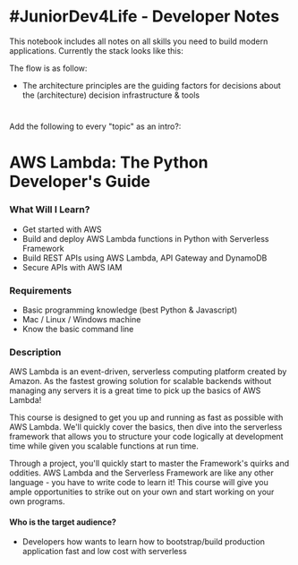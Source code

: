 # \#JuniorDev4Life - Developer Notes

This notebook includes all notes on all skills you need to build modern applications. Currently the stack looks like this:

The flow is as follow:

* The architecture principles are the guiding factors for decisions about the \(architecture\) decision infrastructure & tools 

# 

# 

Add the following to every "topic" as an intro?:

# AWS Lambda: The Python Developer's Guide

### What Will I Learn?

* Get started with AWS
* Build and deploy AWS Lambda functions in Python with Serverless Framework
* Build REST APIs using AWS Lambda, API Gateway and DynamoDB
* Secure APIs with AWS IAM 

### Requirements

* Basic programming knowledge \(best Python & Javascript\)
* Mac / Linux / Windows machine
* Know the basic command line

### Description

AWS Lambda is an event-driven, serverless computing platform created by Amazon. As the fastest growing solution for scalable backends without managing any servers it is a great time to pick up the basics of AWS Lambda!

This course is designed to get you up and running as fast as possible with AWS Lambda. We'll quickly cover the basics, then dive into the serverless framework that allows you to structure your code logically at development time while given you scalable functions at run time.

Through a project, you'll quickly start to master the Framework's quirks and oddities.  AWS Lambda and the Serverless Framework are like any other language - you have to write code to learn it!  This course will give you ample opportunities to strike out on your own and start working on your own programs.

#### Who is the target audience?

* Developers how wants to learn how to bootstrap/build production application fast and low cost with serverless



